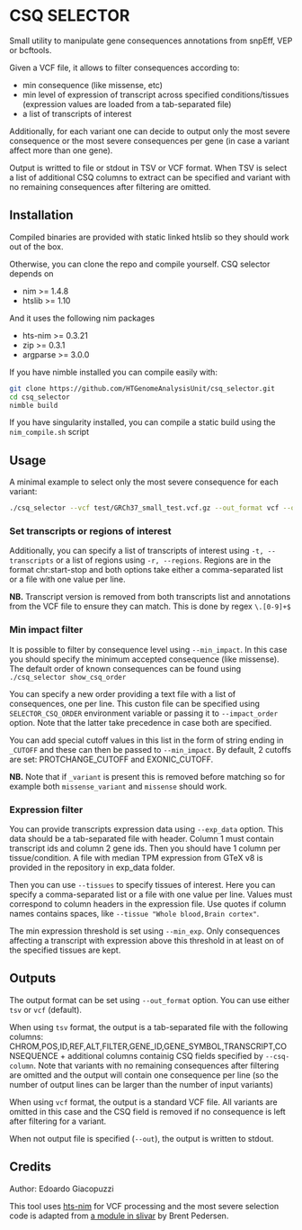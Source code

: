 # CSQ SELECTOR

Small utility to manipulate gene consequences annotations from snpEff, VEP or bcftools.

Given a VCF file, it allows to filter consequences according to:

- min consequence (like missense, etc)
- min level of expression of transcript across specified conditions/tissues (expression values are loaded from a tab-separated file)
- a list of transcripts of interest

Additionally, for each variant one can decide to output only the most severe consequence
or the most severe consequences per gene (in case a variant affect more than one gene).

Output is writted to file or stdout in TSV or VCF format. When TSV is select a list of additional CSQ columns to extract can be specified and variant with no remaining consequences after filtering are omitted.

## Installation

Compiled binaries are provided with static linked htslib so they should work out of the box.

Otherwise, you can clone the repo and compile yourself. CSQ selector depends on

- nim >= 1.4.8
- htslib >= 1.10

And it uses the following nim packages

- hts-nim >= 0.3.21
- zip >= 0.3.1
- argparse >= 3.0.0

If you have nimble installed you can compile easily with:

```bash
git clone https://github.com/HTGenomeAnalysisUnit/csq_selector.git
cd csq_selector
nimble build 
```

If you have singularity installed, you can compile a static build using the `nim_compile.sh` script

## Usage

A minimal example to select only the most severe consequence for each variant:

```bash
./csq_selector --vcf test/GRCh37_small_test.vcf.gz --out_format vcf --out test/out.vcf.gz --most_severe
```

### Set transcripts or regions of interest

Additionally, you can specify a list of transcripts of interest using `-t, --transcripts` or a list of regions using `-r, --regions`. Regions are in the format chr:start-stop and both options take either a comma-separated list or a file with one value per line.

**NB.** Transcript version is removed from both transcripts list and annotations from the VCF file to ensure they can match. This is done by regex `\.[0-9]+$`

### Min impact filter

It is possible to filter by consequence level using `--min_impact`. In this case you should specify the minimum accepted consequence (like missense). The default order of known consequences can be found using `./csq_selector show_csq_order`

You can specify a new order providing a text file with a list of consequences, one per line. This custon file can be specified using `SELECTOR_CSQ_ORDER` environment variable or passing it to `--impact_order` option. Note that the latter take precedence in case both are specified.

You can add special cutoff values in this list in the form of string ending in `_CUTOFF` and these can then be passed to `--min_impact`. By default, 2 cutoffs are set: PROTCHANGE_CUTOFF and EXONIC_CUTOFF.

**NB.** Note that if `_variant` is present this is removed before matching so for example both `missense_variant` and `missense` should work.

### Expression filter

You can provide transcripts expression data using `--exp_data` option. This data should be a tab-separated file with header. Column 1 must contain transcript ids and column 2 gene ids. Then you should have 1 column per tissue/condition. A file with median TPM expression from GTeX v8 is provided in the repository in exp_data folder.

Then you can use `--tissues` to specify tissues of interest. Here you can specify a comma-separated list or a file with one value per line. Values must correspond to column headers in the expression file. Use quotes if column names contains spaces, like `--tissue "Whole blood,Brain cortex"`.

The min expression threshold is set using `--min_exp`. Only consequences affecting a transcript with expression above this threshold in at least on of the specified tissues are kept.

## Outputs

The output format can be set using `--out_format` option. You can use either `tsv` or `vcf` (default).

When using `tsv` format, the output is a tab-separated file with the following columns: CHROM,POS,ID,REF,ALT,FILTER,GENE_ID,GENE_SYMBOL,TRANSCRIPT,CONSEQUENCE + additional columns containig CSQ fields specified by `--csq-column`. Note that variants with no remaining consequences after filtering are omitted and the output will contain one consequence per line (so the number of output lines can be larger than the number of input variants)

When using `vcf` format, the output is a standard VCF file. All variants are omitted in this case and the CSQ field is removed if no consequence is left after filtering for a variant.

When not output file is specified (`--out`), the output is written to stdout.

## Credits

Author: Edoardo Giacopuzzi

This tool uses [hts-nim](https://github.com/brentp/hts-nim) for VCF processing and the most severe selection code is adapted from [a module in slivar](https://github.com/brentp/slivar/blob/master/src/slivarpkg/impact_order.nim) by Brent Pedersen.
